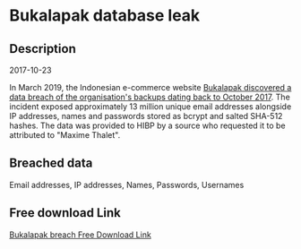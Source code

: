 # Bukalapak database leak

## Description

2017-10-23

In March 2019, the Indonesian e-commerce website <a href="https://www.bukalapak.com/blog/feature-updates/petunjuk-teknis-105502" target="_blank" rel="noopener">Bukalapak discovered a data breach of the organisation's backups dating back to October 2017</a>. The incident exposed approximately 13 million unique email addresses alongside IP addresses, names and passwords stored as bcrypt and salted SHA-512 hashes. The data was provided to HIBP by a source who requested it to be attributed to &quot;Maxime Thalet&quot;.

## Breached data

Email addresses, IP addresses, Names, Passwords, Usernames

## Free download Link

[Bukalapak breach Free Download Link](https://link-to.net/1229997/772.8830169259542/dynamic/?r=aHR0cHM6Ly93d3cubWVkaWFmaXJlLmNvbS92aWV3LzBFZWl3Vk9ubUpoOUhTVS9idWthbGFwYWsuY29tL2ZpbGU=)